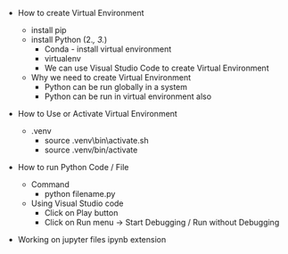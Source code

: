 - How to create Virtual Environment
  - install pip 
  - install Python (2.*, 3.*)
    - Conda - install virtual environment
    - virtualenv 
    - We can use Visual Studio Code to create Virtual Environment
  - Why we need to create Virtual Environment
    - Python can be run globally in a system
    - Python can be run in virtual environment also
  
- How to Use or Activate Virtual Environment
  - .venv
    - source .venv\bin\activate.sh
    - source .venv/bin/activate

- How to run Python Code / File
  - Command
    - python filename.py
  - Using Visual Studio code
    - Click on Play button 
    - Click on Run menu -> Start Debugging / Run without Debugging
- Working on jupyter files ipynb extension